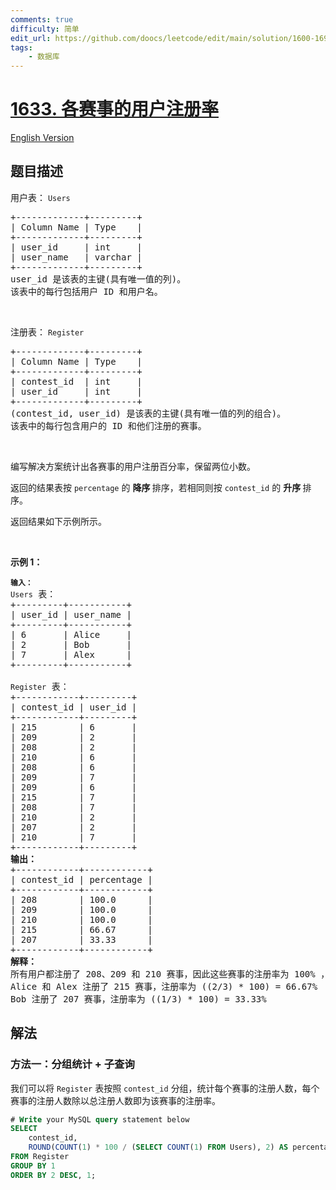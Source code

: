 ```yaml
---
comments: true
difficulty: 简单
edit_url: https://github.com/doocs/leetcode/edit/main/solution/1600-1699/1633.Percentage%20of%20Users%20Attended%20a%20Contest/README.md
tags:
    - 数据库
---
```


<!-- problem:start -->

# [1633. 各赛事的用户注册率](https://leetcode.cn/problems/percentage-of-users-attended-a-contest)

[English Version](/solution/1600-1699/1633.Percentage%20of%20Users%20Attended%20a%20Contest/README_EN.md)

## 题目描述

<!-- description:start -->

<p>用户表：&nbsp;<code>Users</code></p>

<pre>
+-------------+---------+
| Column Name | Type    |
+-------------+---------+
| user_id     | int     |
| user_name   | varchar |
+-------------+---------+
user_id 是该表的主键(具有唯一值的列)。
该表中的每行包括用户 ID 和用户名。</pre>

<p>&nbsp;</p>

<p>注册表：&nbsp;<code>Register</code></p>

<pre>
+-------------+---------+
| Column Name | Type    |
+-------------+---------+
| contest_id  | int     |
| user_id     | int     |
+-------------+---------+
(contest_id, user_id) 是该表的主键(具有唯一值的列的组合)。
该表中的每行包含用户的 ID 和他们注册的赛事。</pre>

<p>&nbsp;</p>

<p>编写解决方案统计出各赛事的用户注册百分率，保留两位小数。</p>

<p>返回的结果表按&nbsp;<code>percentage</code>&nbsp;的&nbsp;<strong>降序&nbsp;</strong>排序，若相同则按&nbsp;<code>contest_id</code>&nbsp;的&nbsp;<strong>升序&nbsp;</strong>排序。</p>

<p>返回结果如下示例所示。</p>

<p>&nbsp;</p>

<p><strong>示例 1：</strong></p>

<pre>
<code><strong>输入：</strong>
Users</code> 表：
+---------+-----------+
| user_id | user_name |
+---------+-----------+
| 6       | Alice     |
| 2       | Bob       |
| 7       | Alex      |
+---------+-----------+

<code>Register</code> 表：
+------------+---------+
| contest_id | user_id |
+------------+---------+
| 215        | 6       |
| 209        | 2       |
| 208        | 2       |
| 210        | 6       |
| 208        | 6       |
| 209        | 7       |
| 209        | 6       |
| 215        | 7       |
| 208        | 7       |
| 210        | 2       |
| 207        | 2       |
| 210        | 7       |
+------------+---------+
<strong>输出：</strong>
+------------+------------+
| contest_id | percentage |
+------------+------------+
| 208        | 100.0      |
| 209        | 100.0      |
| 210        | 100.0      |
| 215        | 66.67      |
| 207        | 33.33      |
+------------+------------+
<strong>解释：</strong>
所有用户都注册了 208、209 和 210 赛事，因此这些赛事的注册率为 100% ，我们按 contest_id 的降序排序加入结果表中。
Alice 和 Alex 注册了 215 赛事，注册率为 ((2/3) * 100) = 66.67%
Bob 注册了 207 赛事，注册率为 ((1/3) * 100) = 33.33%</pre>

<!-- description:end -->

## 解法

<!-- solution:start -->

### 方法一：分组统计 + 子查询

我们可以将 `Register` 表按照 `contest_id` 分组，统计每个赛事的注册人数，每个赛事的注册人数除以总注册人数即为该赛事的注册率。

<!-- tabs:start -->

```sql
# Write your MySQL query statement below
SELECT
    contest_id,
    ROUND(COUNT(1) * 100 / (SELECT COUNT(1) FROM Users), 2) AS percentage
FROM Register
GROUP BY 1
ORDER BY 2 DESC, 1;
```

<!-- tabs:end -->

<!-- solution:end -->

<!-- problem:end -->
